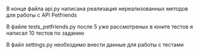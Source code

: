 В конце файла api.py написана реализация нереализованных методов для работы с API Petfriends

В файле tests_petfriends.py после 5 уже рассмотреных в юните тестов я написал 10 тестов по заданию

В файл settings.py необходимо внести данные для работы с тестами 